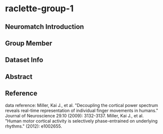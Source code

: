 # raclette-group-1

## Neuromatch Introduction

## Group Member


## Dataset Info 

## Abstract 


## Reference
data reference:
Miller, Kai J., et al. "Decoupling the cortical power spectrum reveals real-time representation of individual finger movements in humans." Journal of Neuroscience 29.10 (2009): 3132-3137.
Miller, Kai J., et al. "Human motor cortical activity is selectively phase-entrained on underlying rhythms." (2012): e1002655.
